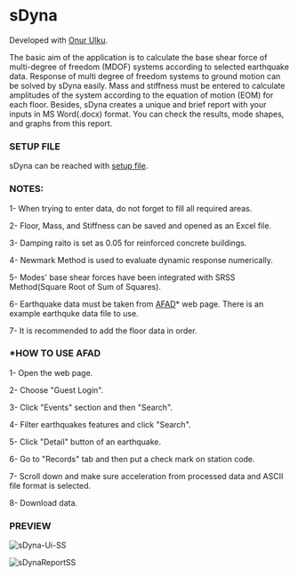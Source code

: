 # sDyna
Developed with [Onur Ulku](https://github.com/onurulku23).

The basic aim of the application is to calculate the base shear force of multi-degree of freedom (MDOF) systems according to selected earthquake data. Response of multi degree of freedom systems to ground motion can be solved by sDyna easily. Mass and stiffness must be entered to calculate amplitudes of the system according to the equation of motion (EOM) for each floor. Besides, sDyna creates a unique and brief report with your inputs in MS Word(.docx) format. You can check the results, mode shapes, and graphs from this report.

### SETUP FILE 

sDyna can be reached with [setup file](https://drive.google.com/file/d/1wOrw0f-yjygQAH-0EQWknsbBQFWn9zWl/view).

### NOTES:

1- When trying to enter data, do not forget to fill all required areas. 

2- Floor, Mass, and Stiffness can be saved and opened as an Excel file. 

3- Damping raito is set as 0.05 for reinforced concrete buildings.

4- Newmark Method is used to evaluate dynamic response numerically.

5- Modes' base shear forces have been integrated with SRSS Method(Square Root of Sum of Squares).

6- Earthquake data must be taken from [AFAD](https://tadas.afad.gov.tr)* web page. There is an example earthquke data file to use.

7- It is recommended to add the floor data in order.


### *HOW TO USE AFAD
 
 1- Open the web page.
 
 2- Choose "Guest Login".
 
 3- Click "Events" section and then "Search".
 
 4- Filter earthquakes features and click "Search".
 
 5- Click "Detail" button of an earthquake.
 
 6- Go to "Records" tab and then put a check mark on station code.
 
 7- Scroll down and make sure acceleration from processed data and ASCII file format is selected. 
 
 8- Download data.
 
 ### PREVIEW

![sDyna-Ui-SS](https://user-images.githubusercontent.com/52800054/91605244-d0ffe500-e978-11ea-9495-22ceb1be4731.PNG)

![sDynaReportSS](https://user-images.githubusercontent.com/52800054/91605541-48ce0f80-e979-11ea-9b14-4bcc6ee8f677.PNG)

